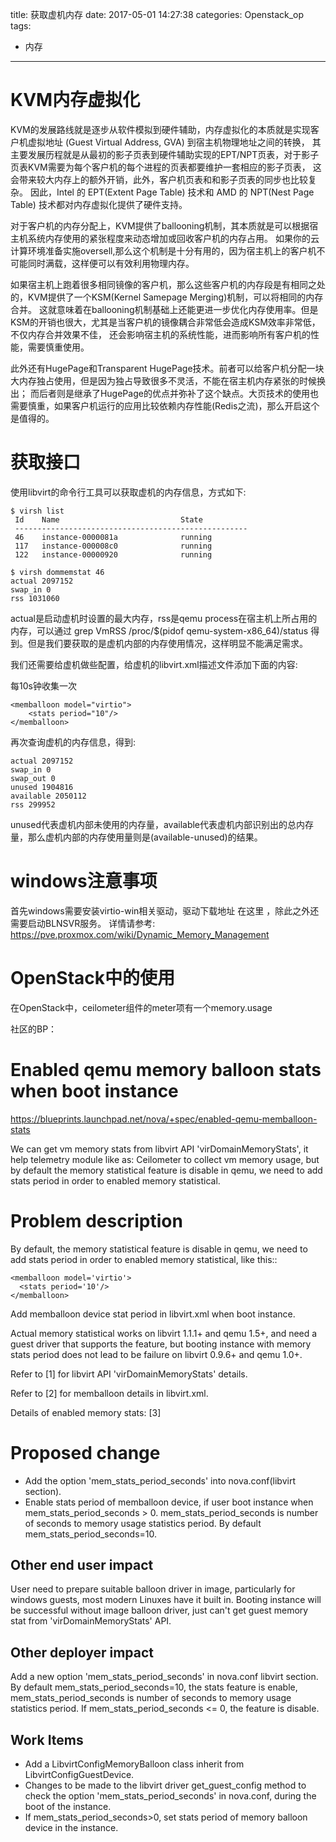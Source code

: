 title: 获取虚机内存
date: 2017-05-01 14:27:38
categories: Openstack_op
tags:
- 内存
---

# KVM内存虚拟化

KVM的发展路线就是逐步从软件模拟到硬件辅助，内存虚拟化的本质就是实现客户机虚拟地址 (Guest Virtual Address, GVA) 到宿主机物理地址之间的转换， 其主要发展历程就是从最初的影子页表到硬件辅助实现的EPT/NPT页表，对于影子页表KVM需要为每个客户机的每个进程的页表都要维护一套相应的影子页表， 这会带来较大内存上的额外开销，此外，客户机页表和和影子页表的同步也比较复杂。 因此，Intel 的 EPT(Extent Page Table) 技术和 AMD 的 NPT(Nest Page Table) 技术都对内存虚拟化提供了硬件支持。

对于客户机的内存分配上，KVM提供了ballooning机制，其本质就是可以根据宿主机系统内存使用的紧张程度来动态增加或回收客户机的内存占用。 如果你的云计算环境准备实施oversell,那么这个机制是十分有用的，因为宿主机上的客户机不可能同时满载，这样便可以有效利用物理内存。

如果宿主机上跑着很多相同镜像的客户机，那么这些客户机的内存段是有相同之处的，KVM提供了一个KSM(Kernel Samepage Merging)机制，可以将相同的内存合并。 这就意味着在ballooning机制基础上还能更进一步优化内存使用率。但是KSM的开销也很大，尤其是当客户机的镜像耦合非常低会造成KSM效率非常低，不仅内存合并效果不佳， 还会影响宿主机的系统性能，进而影响所有客户机的性能，需要慎重使用。

此外还有HugePage和Transparent HugePage技术。前者可以给客户机分配一块大内存独占使用，但是因为独占导致很多不灵活，不能在宿主机内存紧张的时候换出； 而后者则是继承了HugePage的优点并弥补了这个缺点。大页技术的使用也需要慎重，如果客户机运行的应用比较依赖内存性能(Redis之流)，那么开启这个是值得的。

# 获取接口

使用libvirt的命令行工具可以获取虚机的内存信息，方式如下:

    $ virsh list
     Id    Name                           State
     ----------------------------------------------------
     46    instance-0000081a              running
     117   instance-000008c0              running
     122   instance-00000920              running
    
    $ virsh dommemstat 46
    actual 2097152
    swap_in 0
    rss 1031060

actual是启动虚机时设置的最大内存，rss是qemu process在宿主机上所占用的内存，可以通过 grep VmRSS /proc/$(pidof qemu-system-x86_64)/status 得到。但是我们要获取的是虚机内部的内存使用情况，这样明显不能满足需求。

我们还需要给虚机做些配置，给虚机的libvirt.xml描述文件添加下面的内容:

每10s钟收集一次

    <memballoon model="virtio">
        <stats period="10"/>
    </memballoon>

再次查询虚机的内存信息，得到:

    actual 2097152
    swap_in 0
    swap_out 0
    unused 1904816
    available 2050112
    rss 299952

unused代表虚机内部未使用的内存量，available代表虚机内部识别出的总内存量，那么虚机内部的内存使用量则是(available-unused)的结果。


# windows注意事项

首先windows需要安装virtio-win相关驱动，驱动下载地址 在这里 ，除此之外还需要启动BLNSVR服务。
详情请参考: https://pve.proxmox.com/wiki/Dynamic_Memory_Management


# OpenStack中的使用

在OpenStack中，ceilometer组件的meter项有一个memory.usage


社区的BP：

Enabled qemu memory balloon stats when boot instance
=====================================================

https://blueprints.launchpad.net/nova/+spec/enabled-qemu-memballoon-stats

We can get vm memory stats from libvirt API 'virDomainMemoryStats', it help
telemetry module like as: Ceilometer to collect vm memory usage, but by
default the memory statistical feature is disable in qemu, we need to add
stats period in order to enabled memory statistical.

Problem description
===================

By default, the memory statistical feature is disable in qemu, we need to
add stats period in order to enabled memory statistical, like this::

    <memballoon model='virtio'>
      <stats period='10'/>
    </memballoon>

Add memballoon device stat period in libvirt.xml when boot instance.

Actual memory statistical works on libvirt 1.1.1+ and qemu 1.5+, and need a
guest driver that supports the feature, but booting instance with memory stats
period does not lead to be failure on libvirt 0.9.6+ and qemu 1.0+.

Refer to [1] for libvirt API 'virDomainMemoryStats' details.

Refer to [2] for memballoon details in libvirt.xml.

Details of enabled memory stats: [3]


Proposed change
===============

* Add the option 'mem_stats_period_seconds' into nova.conf(libvirt section).
* Enable stats period of memballoon device, if user boot instance when
  mem_stats_period_seconds > 0. mem_stats_period_seconds is number of seconds
  to memory usage statistics period. By default mem_stats_period_seconds=10.

Other end user impact
---------------------

User need to prepare suitable balloon driver in image, particularly for windows
guests, most modern Linuxes have it built in. Booting instance will be
successful without image balloon driver, just can't get guest memory stat from
'virDomainMemoryStats' API.

Other deployer impact
---------------------

Add a new option 'mem_stats_period_seconds' in nova.conf libvirt section.
By default mem_stats_period_seconds=10, the stats feature is enable,
mem_stats_period_seconds is number of seconds to memory usage statistics
period. If mem_stats_period_seconds <= 0, the feature is disable.

Work Items
----------

* Add a LibvirtConfigMemoryBalloon class inherit from LibvirtConfigGuestDevice.
* Changes to be made to the libvirt driver get_guest_config method to check
  the option 'mem_stats_period_seconds' in nova.conf, during the boot of the
  instance.
* If mem_stats_period_seconds>0, set stats period of memory balloon device in
  the instance.
